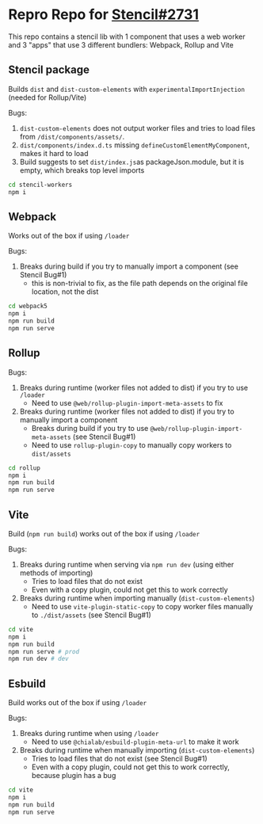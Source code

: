# Repro Repo for [Stencil#2731](https://github.com/ionic-team/stencil/issues/2731)

This repo contains a stencil lib with 1 component that uses a web worker
and 3 "apps" that use 3 different bundlers: Webpack, Rollup and Vite

## Stencil package

Builds `dist` and `dist-custom-elements` with `experimentalImportInjection` (needed for Rollup/Vite)

Bugs:
1. `dist-custom-elements` does not output worker files and tries to load files from `/dist/components/assets/`.
2. `dist/components/index.d.ts` missing `defineCustomElementMyComponent`, makes it hard to load
3. Build suggests to set `dist/index.js`as packageJson.module, but it is empty, which breaks top level imports

```sh
cd stencil-workers
npm i
```

## Webpack

Works out of the box if using `/loader`

Bugs:
1. Breaks during build if you try to manually import a component (see Stencil Bug#1)
    - this is non-trivial to fix, as the file path depends on the original file location, not the dist

```sh
cd webpack5
npm i
npm run build
npm run serve
```

## Rollup

Bugs:
1. Breaks during runtime (worker files not added to dist) if you try to use `/loader`
    - Need to use `@web/rollup-plugin-import-meta-assets` to fix
2. Breaks during runtime (worker files not added to dist) if you try to manually import a component
    - Breaks during build if you try to use `@web/rollup-plugin-import-meta-assets` (see Stencil Bug#1)
    - Need to use `rollup-plugin-copy` to manually copy workers to `dist/assets`

```sh
cd rollup
npm i
npm run build
npm run serve
```

## Vite

Build (`npm run build`) works out of the box if using `/loader`

Bugs:
1. Breaks during runtime when serving via `npm run dev` (using either methods of importing)
    - Tries to load files that do not exist
    - Even with a copy plugin, could not get this to work correctly
2. Breaks during runtime when importing manually (`dist-custom-elements`)
    - Need to use `vite-plugin-static-copy` to copy worker files manually to `./dist/assets` (see Stencil Bug#1)


```sh
cd vite
npm i
npm run build
npm run serve # prod
npm run dev # dev
```

## Esbuild

Build works out of the box if using `/loader`

Bugs:
1. Breaks during runtime when using `/loader`
    - Need to use `@chialab/esbuild-plugin-meta-url` to make it work
2. Breaks during runtime when manually importing (`dist-custom-elements`)
    - Tries to load files that do not exist (see Stencil Bug#1)
    - Even with a copy plugin, could not get this to work correctly, because plugin has a bug


```sh
cd vite
npm i
npm run build
npm run serve
```
